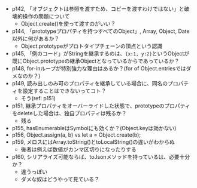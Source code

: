 - p142, 「オブジェクトは参照を渡すため、コピーを渡すわけではない」と破壊的操作の問題について
  - Object.create()を使って渡すのがいい？
- p144, 「prototypeプロパティを持つすべてのObject」, Array, Object, Date以外に何があるか？
  - Object.prototypeがプロトタイプチェーンの頂点という認識
- p145, 「例のコード」がStringを継承するのは、`{x:1, y:2}`というObjectが既にObject.prototypeの継承Objectとなっているからであっているか？
- p148, for-inループが特別強力な理由はあるか？(for of Object.entriesではダメなのか？)
- p149, 読み出しのみ可のプロパティを継承している場合に、同名のプロパティを設定することはできないってコト？
  - そう(ref: p151)
- p151, 継承プロパティをオーバーライドした状態で、prototypeのプロパティをdeleteした場合は、独自プロパティは残るか？
  - 残る
- p155, hasEnumerableはSymbolにも効くか？(Object.keyは効かない)
- p156, Object.assign(a, b) vs let a = Object.create(b);
- p159, メロスにはArray.toString()とtoLocalString()の違いがわからぬ
  - 後者は例えば数値がカンマ区切りになったりする
- p160, シリアライズ可能ならば、toJsonメソッドを持っているは、必要十分か？
  - 違うっぽい
  - ダメな奴はどうやって見ている？
